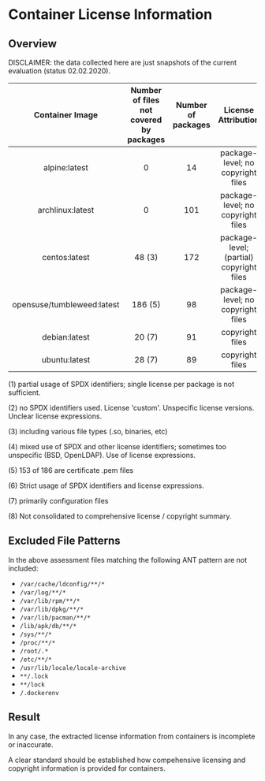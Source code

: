 # Container License Information

## Overview

DISCLAIMER: the data collected here are just snapshots of the current evaluation (status 02.02.2020).

| Container Image | Number of files not covered by packages | Number of packages  | License Attribution | License Attribution Quality | 
| :---: | :----: | :----: | :---: | :---: |
| alpine:latest | 0 | 14 | package-level; no copyright files | low (1) |
| archlinux:latest | 0 | 101 | package-level; no copyright files | low (2) |
| centos:latest | 48 (3) | 172 | package-level; (partial) copyright files | medium (4) |
| opensuse/tumbleweed:latest| 186 (5) | 98 | package-level; no copyright files | medium (6) |
| debian:latest | 20 (7) | 91 | copyright files | high (8) |
| ubuntu:latest | 28 (7) | 89 | copyright files | high (8) |

(1) partial usage of SPDX identifiers; single license per package is not sufficient.

(2) no SPDX identifiers used. License 'custom'. Unspecific license versions. Unclear license expressions.

(3) including various file types (.so, binaries, etc)

(4) mixed use of SPDX and other license identifiers; sometimes too unspecific (BSD, OpenLDAP). Use of license expressions.

(5) 153 of 186 are certificate .pem files

(6) Strict usage of SPDX identifiers and license expressions. 

(7) primarily configuration files

(8) Not consolidated to comprehensive license / copyright summary.

## Excluded File Patterns

In the above assessment files matching the following ANT pattern are not included:
* `/var/cache/ldconfig/**/*`
* `/var/log/**/*`
* `/var/lib/rpm/**/*`
* `/var/lib/dpkg/**/*`
* `/var/lib/pacman/**/*`
* `/lib/apk/db/**/*`
* `/sys/**/*`
* `/proc/**/*`
* `/root/.*`
* `/etc/**/*`
* `/usr/lib/locale/locale-archive`
* `**/.lock`
* `**/lock`
* `/.dockerenv`

## Result

In any case, the extracted license information from containers is incomplete or inaccurate. 

A clear standard
should be established how compehensive licensing and copyright information is provided for containers.
